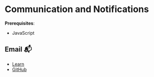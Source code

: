 # Communication and Notifications

**Prerequisites**:
- JavaScript

<!-- TODO: overview -->

## Email 📬
- [Learn](https://learn.firstdraft.com/lessons/301-email)
- [GitHub](https://github.com/DPI-WE/email)

<!-- TODO: twilio sms lesson -->